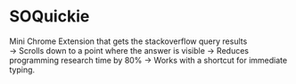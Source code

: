 # SOQuickie



Mini Chrome Extension that gets the stackoverflow query results
</br>
-> Scrolls down to a point where the answer is visible
-> Reduces programming research time by 80%
-> Works with a shortcut for immediate typing.
